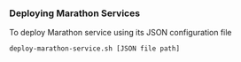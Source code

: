 ### Deploying Marathon Services

To deploy Marathon service using its JSON configuration file

```
deploy-marathon-service.sh [JSON file path]
```
